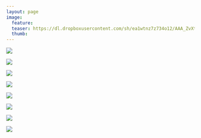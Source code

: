 ```yaml
---
layout: page
image:
  feature:
  teaser: https://dl.dropboxusercontent.com/sh/ea1wtnz7z734o12/AAA_ZvXtGSI4r4Q5hRZasl62a/luontokuvat/kes%C3%A4/5/DS24881-245px.jpg
  thumb:
---
```


[![](https://dl.dropboxusercontent.com/sh/ea1wtnz7z734o12/AABcBUGSSTmWKkPdtrNwyhEea/luontokuvat/kes%C3%A4/5/DS24867-800px.jpg)](https://dl.dropboxusercontent.com/sh/ea1wtnz7z734o12/AABPSvUiTfA9ErxZoBxl6MV0a/luontokuvat/kes%C3%A4/5/DS24867.jpg)

[![](https://dl.dropboxusercontent.com/sh/ea1wtnz7z734o12/AAB55WWoqpbHAei1lPEGs9HWa/luontokuvat/kes%C3%A4/5/DS24876-800px.jpg)](https://dl.dropboxusercontent.com/sh/ea1wtnz7z734o12/AABkNxoVK7kEQuDYND8QRCO6a/luontokuvat/kes%C3%A4/5/DS24876.jpg)

[![](https://dl.dropboxusercontent.com/sh/ea1wtnz7z734o12/AAD4BNZ_HUzFuTHDDPPTkph6a/luontokuvat/kes%C3%A4/5/DS24878-800px.jpg)](https://dl.dropboxusercontent.com/sh/ea1wtnz7z734o12/AADR6gpfU7sTm3PyaWmxgWOwa/luontokuvat/kes%C3%A4/5/DS24878.jpg)

[![](https://dl.dropboxusercontent.com/sh/ea1wtnz7z734o12/AACTBi_ZX-cAJOQRhig8_CSaa/luontokuvat/kes%C3%A4/5/DS24881-800px.jpg)](https://dl.dropboxusercontent.com/sh/ea1wtnz7z734o12/AABD8SuLezN9XJjsWLxMptORa/luontokuvat/kes%C3%A4/5/DS24881.jpg)

[![](https://dl.dropboxusercontent.com/sh/ea1wtnz7z734o12/AACRa7r08ikHY95U0WhnEcgXa/luontokuvat/kes%C3%A4/6/DS25163-800px.jpg)](https://dl.dropboxusercontent.com/sh/ea1wtnz7z734o12/AADvN84bzOlCG4tx8bv9KMnea/luontokuvat/kes%C3%A4/6/DS25163.jpg)

[![](https://dl.dropboxusercontent.com/sh/ea1wtnz7z734o12/AAAe6zm4QVjsZ-3G1sekO_xla/luontokuvat/kes%C3%A4/6/DS25174-800px.jpg)](https://dl.dropboxusercontent.com/sh/ea1wtnz7z734o12/AAD9vpH1AbJlyuZUREF3POaya/luontokuvat/kes%C3%A4/6/DS25174.jpg)

[![](https://dl.dropboxusercontent.com/sh/ea1wtnz7z734o12/AAC1wtZ22ABmGXjJB383Ll7Ga/luontokuvat/kes%C3%A4/6/DS25175-800px.jpg)](https://dl.dropboxusercontent.com/sh/ea1wtnz7z734o12/AACNxjl7CsZpS9DPfIR1dD6ka/luontokuvat/kes%C3%A4/6/DS25175.jpg)

[![](https://dl.dropboxusercontent.com/sh/ea1wtnz7z734o12/AABZ8NMcUQF8WLggU9h7p9jka/luontokuvat/kes%C3%A4/6/DS25182-800px.jpg)](https://dl.dropboxusercontent.com/sh/ea1wtnz7z734o12/AAB452rmNBlZ7JKL4LMkXIUga/luontokuvat/kes%C3%A4/6/DS25182.jpg)
